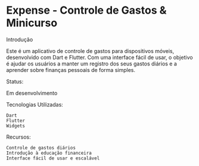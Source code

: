 <h1>Expense - Controle de Gastos & Minicurso</h1>
Introdução

Este é um aplicativo de controle de gastos para dispositivos móveis, desenvolvido com Dart e Flutter. Com uma interface fácil de usar, o objetivo é ajudar os usuários a manter um registro dos seus gastos diários e a aprender sobre finanças pessoais de forma simples.

Status:

Em desenvolvimento

Tecnologias Utilizadas:

    Dart
    Flutter
    Widgets

Recursos:

    Controle de gastos diários
    Introdução à educação financeira
    Interface fácil de usar e escalável
